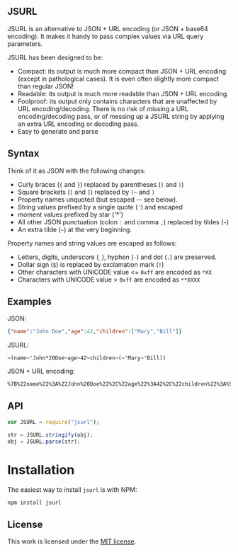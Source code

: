 ## JSURL

JSURL is an alternative to JSON + URL encoding (or JSON + base64 encoding). 
It makes it handy to pass complex values via URL query parameters.

JSURL has been designed to be:

* Compact: its output is much more compact than JSON + URL encoding (except in pathological cases). 
  It is even often slightly more compact than regular JSON!
* Readable: its output is much more readable than JSON + URL encoding.
* Foolproof: its output only contains characters that are unaffected by URL encoding/decoding. 
  There is no risk of missing a URL encoding/decoding pass, or of messing up a JSURL string by applying 
  an extra URL encoding or decoding pass.
* Easy to generate and parse

## Syntax

Think of it as JSON with the following changes:

* Curly braces (`{` and `}`) replaced by parentheses (`(` and `)`)
* Square brackets (`[` and `]`) replaced by `(~` and `)`
* Property names unquoted (but escaped -- see below).
* String values prefixed by a single quote (`'`) and escaped
* moment values prefixed by star ('*')
* All other JSON punctuation (colon `:` and comma `,`) replaced by tildes (`~`)
* An extra tilde (`~`) at the very beginning.

Property names and string values are escaped as follows:

* Letters, digits, underscore (`_`), hyphen (`-`) and dot (`.`) are preserved.
* Dollar sign (`$`) is replaced by exclamation mark (`!`)
* Other characters with UNICODE value <= `0xff` are encoded as `*XX`
* Characters with UNICODE value > `0xff` are encoded as `**XXXX`

## Examples

JSON:

``` json
{"name":"John Doe","age":42,"children":["Mary","Bill"]}
```

JSURL:

``` jsurl
~(name~'John*20Doe~age~42~children~(~'Mary~'Bill))
```

JSON + URL encoding:

```
%7B%22name%22%3A%22John%20Doe%22%2C%22age%22%3A42%2C%22children%22%3A%5B%22Mary%22%2C%22Bill%22%5D%7D
```

## API

``` javascript
var JSURL = require("jsurl");

str = JSURL.stringify(obj);
obj = JSURL.parse(str);
```

# Installation

The easiest way to install `jsurl` is with NPM:

```sh
npm install jsurl
```

## License

This work is licensed under the [MIT license](http://en.wikipedia.org/wiki/MIT_License).
